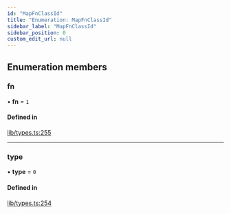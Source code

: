 ```yaml
---
id: "MapFnClassId"
title: "Enumeration: MapFnClassId"
sidebar_label: "MapFnClassId"
sidebar_position: 0
custom_edit_url: null
---
```


## Enumeration members

### fn

• **fn** = `1`

#### Defined in

[lib/types.ts:255](https://github.com/nartc/mapper/blob/ed14722/packages/core/src/lib/types.ts#L255)

___

### type

• **type** = `0`

#### Defined in

[lib/types.ts:254](https://github.com/nartc/mapper/blob/ed14722/packages/core/src/lib/types.ts#L254)
